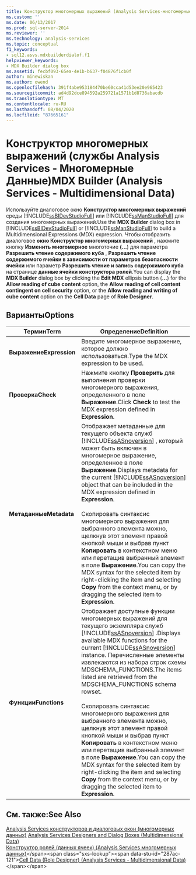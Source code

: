 ```yaml
---
title: Конструктор многомерных выражений (Analysis Services-многомерные данные) | Документация Майкрософт
ms.custom: ''
ms.date: 06/13/2017
ms.prod: sql-server-2014
ms.reviewer: ''
ms.technology: analysis-services
ms.topic: conceptual
f1_keywords:
- sql12.asvs.mdxbuilderdialof.f1
helpviewer_keywords:
- MDX Builder dialog box
ms.assetid: fecbf093-65ea-4e1b-b637-f04876f1cb0f
author: minewiskan
ms.author: owend
ms.openlocfilehash: 391f4abe953184470be60cca41d53ee20e965423
ms.sourcegitcommit: ad4d92dce894592a259721a1571b1d8736abacdb
ms.translationtype: MT
ms.contentlocale: ru-RU
ms.lasthandoff: 08/04/2020
ms.locfileid: "87665161"
---
```

# <a name="mdx-builder-analysis-services---multidimensional-data"></a><span data-ttu-id="287ac-102">Конструктор многомерных выражений (службы Analysis Services - Многомерные Данные)</span><span class="sxs-lookup"><span data-stu-id="287ac-102">MDX Builder (Analysis Services - Multidimensional Data)</span></span>
  <span data-ttu-id="287ac-103">Используйте диалоговое окно **Конструктор многомерных выражений** среды [!INCLUDE[ssBIDevStudioFull](../includes/ssbidevstudiofull-md.md)] или [!INCLUDE[ssManStudioFull](../includes/ssmanstudiofull-md.md)] для создания многомерных выражений.</span><span class="sxs-lookup"><span data-stu-id="287ac-103">Use the **MDX Builder** dialog box in [!INCLUDE[ssBIDevStudioFull](../includes/ssbidevstudiofull-md.md)] or [!INCLUDE[ssManStudioFull](../includes/ssmanstudiofull-md.md)] to build a Multidimensional Expressions (MDX) expression.</span></span> <span data-ttu-id="287ac-104">Чтобы отобразить диалоговое **окно Конструктор многомерных выражений** , нажмите кнопку **Изменить многомерное** многоточие **(...**) для параметра **Разрешить чтение содержимого куба** , **Разрешить чтение содержимого ячейки в зависимости от параметров безопасности ячейки** или параметр **Разрешить чтение и запись содержимого куба** на странице **данные ячейки** **конструктора ролей**.</span><span class="sxs-lookup"><span data-stu-id="287ac-104">You can display the **MDX Builder** dialog box by clicking the **Edit MDX** ellipsis button (**...**) for the **Allow reading of cube content** option, the **Allow reading of cell content contingent on cell security** option, or the **Allow reading and writing of cube content** option on the **Cell Data** page of **Role Designer**.</span></span>  
  
## <a name="options"></a><span data-ttu-id="287ac-105">Варианты</span><span class="sxs-lookup"><span data-stu-id="287ac-105">Options</span></span>  
  
|<span data-ttu-id="287ac-106">Термин</span><span class="sxs-lookup"><span data-stu-id="287ac-106">Term</span></span>|<span data-ttu-id="287ac-107">Определение</span><span class="sxs-lookup"><span data-stu-id="287ac-107">Definition</span></span>|  
|----------|----------------|  
|<span data-ttu-id="287ac-108">**Выражение**</span><span class="sxs-lookup"><span data-stu-id="287ac-108">**Expression**</span></span>|<span data-ttu-id="287ac-109">Введите многомерное выражение, которое должно использоваться.</span><span class="sxs-lookup"><span data-stu-id="287ac-109">Type the MDX expression to be used.</span></span>|  
|<span data-ttu-id="287ac-110">**Проверка**</span><span class="sxs-lookup"><span data-stu-id="287ac-110">**Check**</span></span>|<span data-ttu-id="287ac-111">Нажмите кнопку **Проверить** для выполнения проверки многомерного выражения, определенного в поле **Выражение**.</span><span class="sxs-lookup"><span data-stu-id="287ac-111">Click **Check** to test the MDX expression defined in **Expression**.</span></span>|  
|<span data-ttu-id="287ac-112">**Метаданные**</span><span class="sxs-lookup"><span data-stu-id="287ac-112">**Metadata**</span></span>|<span data-ttu-id="287ac-113">Отображает метаданные для текущего объекта служб [!INCLUDE[ssASnoversion](../includes/ssasnoversion-md.md)] , который может быть включен в многомерное выражение, определенное в поле **Выражение**.</span><span class="sxs-lookup"><span data-stu-id="287ac-113">Displays metadata for the current [!INCLUDE[ssASnoversion](../includes/ssasnoversion-md.md)] object that can be included in the MDX expression defined in **Expression**.</span></span><br /><br /> <span data-ttu-id="287ac-114">Скопировать синтаксис многомерного выражения для выбранного элемента можно, щелкнув этот элемент правой кнопкой мыши и выбрав пункт **Копировать** в контекстном меню или перетащив выбранный элемент в поле **Выражение**.</span><span class="sxs-lookup"><span data-stu-id="287ac-114">You can copy the MDX syntax for the selected item by right-clicking the item and selecting **Copy** from the context menu, or by dragging the selected item to **Expression**.</span></span>|  
|<span data-ttu-id="287ac-115">**Функции**</span><span class="sxs-lookup"><span data-stu-id="287ac-115">**Functions**</span></span>|<span data-ttu-id="287ac-116">Отображает доступные функции многомерных выражений для текущего экземпляра служб [!INCLUDE[ssASnoversion](../includes/ssasnoversion-md.md)] .</span><span class="sxs-lookup"><span data-stu-id="287ac-116">Displays available MDX functions for the current [!INCLUDE[ssASnoversion](../includes/ssasnoversion-md.md)] instance.</span></span> <span data-ttu-id="287ac-117">Перечисленные элементы извлекаются из набора строк схемы MDSCHEMA_FUNCTIONS.</span><span class="sxs-lookup"><span data-stu-id="287ac-117">The items listed are retrieved from the MDSCHEMA_FUNCTIONS schema rowset.</span></span><br /><br /> <span data-ttu-id="287ac-118">Скопировать синтаксис многомерного выражения для выбранного элемента можно, щелкнув этот элемент правой кнопкой мыши и выбрав пункт **Копировать** в контекстном меню или перетащив выбранный элемент в поле **Выражение**.</span><span class="sxs-lookup"><span data-stu-id="287ac-118">You can copy the MDX syntax for the selected item by right-clicking the item and selecting **Copy** from the context menu, or by dragging the selected item to **Expression**.</span></span>|  
  
## <a name="see-also"></a><span data-ttu-id="287ac-119">См. также:</span><span class="sxs-lookup"><span data-stu-id="287ac-119">See Also</span></span>  
 <span data-ttu-id="287ac-120">[Analysis Services конструкторов и диалоговых окон &#40;многомерных данных&#41;](analysis-services-designers-and-dialog-boxes-multidimensional-data.md) </span><span class="sxs-lookup"><span data-stu-id="287ac-120">[Analysis Services Designers and Dialog Boxes &#40;Multidimensional Data&#41;](analysis-services-designers-and-dialog-boxes-multidimensional-data.md) </span></span>  
 <span data-ttu-id="287ac-121">[Конструктор ролей &#40;данных ячеек&#41; &#40;Analysis Services многомерных данных&#41;](https://msdn.microsoft.com/library/ms177279(v=sql.120).aspx)</span><span class="sxs-lookup"><span data-stu-id="287ac-121">[Cell Data &#40;Role Designer&#41; &#40;Analysis Services - Multidimensional Data&#41;](https://msdn.microsoft.com/library/ms177279(v=sql.120).aspx)</span></span>  
  
  
